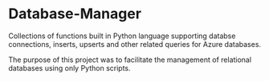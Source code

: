 # Database-Manager
Collections of functions built in Python language supporting databse connections, inserts, upserts and other related queries for Azure databases.

The purpose of this project was to facilitate the management of relational databases using only Python scripts.
